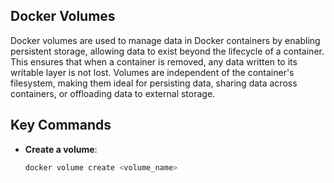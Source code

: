 ## Docker Volumes

Docker volumes are used to manage data in Docker containers by enabling persistent storage, allowing data to exist beyond the lifecycle of a container. This ensures that when a container is removed, any data written to its writable layer is not lost. Volumes are independent of the container's filesystem, making them ideal for persisting data, sharing data across containers, or offloading data to external storage.


## Key Commands

- **Create a volume**:  
  ```bash
  docker volume create <volume_name>
  ```
  